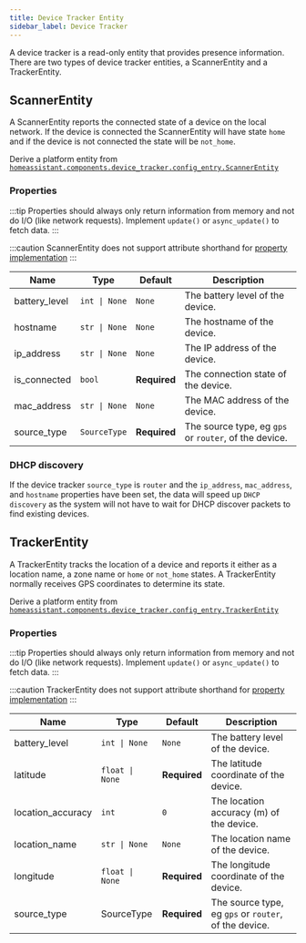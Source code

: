 ```yaml
---
title: Device Tracker Entity
sidebar_label: Device Tracker
---
```


A device tracker is a read-only entity that provides presence information. There are two types of device tracker entities, a ScannerEntity and a TrackerEntity.

## ScannerEntity

A ScannerEntity reports the connected state of a device on the local network. If the device is connected the ScannerEntity will have state `home` and if the device is not connected the state will be `not_home`.

Derive a platform entity from [`homeassistant.components.device_tracker.config_entry.ScannerEntity`](https://github.com/home-assistant/core/blob/dev/homeassistant/components/device_tracker/config_entry.py)

### Properties

:::tip
Properties should always only return information from memory and not do I/O (like network requests). Implement `update()` or `async_update()` to fetch data.
:::

:::caution
ScannerEntity does not support attribute shorthand for [property implementation](../entity.md#entity-class-or-instance-attributes)
:::

| Name          | Type                         | Default      | Description                                           |
| ------------- | ---------------------------- | ------------ | ----------------------------------------------------- |
| battery_level | <code>int &#124; None</code> | `None`       | The battery level of the device.                      |
| hostname      | <code>str &#124; None</code> | `None`       | The hostname of the device.                           |
| ip_address    | <code>str &#124; None</code> | `None`       | The IP address of the device.                         |
| is_connected  | `bool`                       | **Required** | The connection state of the device.                   |
| mac_address   | <code>str &#124; None</code> | `None`       | The MAC address of the device.                        |
| source_type   | `SourceType`                 | **Required** | The source type, eg `gps` or `router`, of the device. |

### DHCP discovery

If the device tracker `source_type` is `router` and the `ip_address`, `mac_address`, and `hostname` properties have been set, the data will
speed up `DHCP discovery` as the system will not have to wait for
DHCP discover packets to find existing devices.

## TrackerEntity

A TrackerEntity tracks the location of a device and reports it either as a location name, a zone name or `home` or `not_home` states. A TrackerEntity normally receives GPS coordinates to determine its state.

Derive a platform entity from [`homeassistant.components.device_tracker.config_entry.TrackerEntity`](https://github.com/home-assistant/core/blob/dev/homeassistant/components/device_tracker/config_entry.py)

### Properties

:::tip
Properties should always only return information from memory and not do I/O (like network requests). Implement `update()` or `async_update()` to fetch data.
:::

:::caution
TrackerEntity does not support attribute shorthand for [property implementation](../entity.md#entity-class-or-instance-attributes)
:::

| Name              | Type                           | Default      | Description                                           |
| ----------------- | ------------------------------ | ------------ | ----------------------------------------------------- |
| battery_level     | <code>int &#124; None</code>   | `None`       | The battery level of the device.                      |
| latitude          | <code>float &#124; None</code> | **Required** | The latitude coordinate of the device.                |
| location_accuracy | `int`                          | `0`          | The location accuracy (m) of the device.              |
| location_name     | <code>str &#124; None</code>   | `None`       | The location name of the device.                      |
| longitude         | <code>float &#124; None</code> | **Required** | The longitude coordinate of the device.               |
| source_type       | SourceType                     | **Required** | The source type, eg `gps` or `router`, of the device. |
